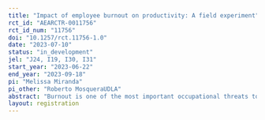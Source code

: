 ```yaml
---
title: "Impact of employee burnout on productivity: A field experiment"
rct_id: "AEARCTR-0011756"
rct_id_num: "11756"
doi: "10.1257/rct.11756-1.0"
date: "2023-07-10"
status: "in_development"
jel: "J24, I19, I30, I31"
start_year: "2023-06-22"
end_year: "2023-09-18"
pi: "Melissa Miranda"
pi_other: "Roberto MosqueraUDLA"
abstract: "Burnout is one of the most important occupational threats today, especially since the increase in job stressors due to the COVID-19 outbreak. Burnout imposes costs for the individual, firms, and society in terms of productivity losses and well-being. Yet, there is little evidence of its causal effects on productivity measures. We will exploit a natural field experiment in the call center of a debt collection agency in Ecuador. To evaluate the effects of burnout on workers' productivity, we will use an instrumental variables design. We exploit random assignment to nudge participation in a six-week intervention that consists in sharing positive professional experiences while reading their peers´ stories through an online platform as an instrument to explore if reciprocal sharing with co-workers could reduce burnout and the effect of these changes in burnout on workers' productivity. Based on empirical evidence and theory, we expect that decreasing burnout leads to meaningful productivity gains."
layout: registration
---
```


